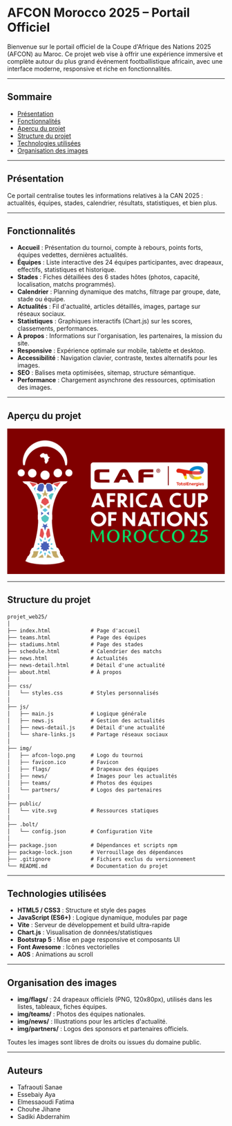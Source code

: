 # AFCON Morocco 2025 – Portail Officiel

Bienvenue sur le portail officiel de la Coupe d'Afrique des Nations 2025 (AFCON) au Maroc. Ce projet web vise à offrir une expérience immersive et complète autour du plus grand événement footballistique africain, avec une interface moderne, responsive et riche en fonctionnalités.

---

## Sommaire

- [Présentation](#présentation)
- [Fonctionnalités](#fonctionnalités)
- [Aperçu du projet](#aperçu-du-projet)
- [Structure du projet](#structure-du-projet)
- [Technologies utilisées](#technologies-utilisées)
- [Organisation des images](#organisation-des-images)

---

## Présentation

Ce portail centralise toutes les informations relatives à la CAN 2025 : actualités, équipes, stades, calendrier, résultats, statistiques, et bien plus.

---

## Fonctionnalités

- **Accueil** : Présentation du tournoi, compte à rebours, points forts, équipes vedettes, dernières actualités.
- **Équipes** : Liste interactive des 24 équipes participantes, avec drapeaux, effectifs, statistiques et historique.
- **Stades** : Fiches détaillées des 6 stades hôtes (photos, capacité, localisation, matchs programmés).
- **Calendrier** : Planning dynamique des matchs, filtrage par groupe, date, stade ou équipe.
- **Actualités** : Fil d'actualité, articles détaillés, images, partage sur réseaux sociaux.
- **Statistiques** : Graphiques interactifs (Chart.js) sur les scores, classements, performances.
- **À propos** : Informations sur l'organisation, les partenaires, la mission du site.
- **Responsive** : Expérience optimale sur mobile, tablette et desktop.
- **Accessibilité** : Navigation clavier, contraste, textes alternatifs pour les images.
- **SEO** : Balises meta optimisées, sitemap, structure sémantique.
- **Performance** : Chargement asynchrone des ressources, optimisation des images.

---

## Aperçu du projet

![Aperçu du site](img/afcon-logo.png)

---

## Structure du projet

```text
projet_web25/
│
├── index.html             # Page d'accueil
├── teams.html             # Page des équipes
├── stadiums.html          # Page des stades
├── schedule.html          # Calendrier des matchs
├── news.html              # Actualités
├── news-detail.html       # Détail d'une actualité
├── about.html             # À propos
│
├── css/
│   └── styles.css         # Styles personnalisés
│
├── js/
│   ├── main.js            # Logique générale
│   ├── news.js            # Gestion des actualités
│   ├── news-detail.js     # Détail d'une actualité
│   └── share-links.js     # Partage réseaux sociaux
│
├── img/
│   ├── afcon-logo.png     # Logo du tournoi
│   ├── favicon.ico        # Favicon
│   ├── flags/             # Drapeaux des équipes
│   ├── news/              # Images pour les actualités
│   ├── teams/             # Photos des équipes
│   └── partners/          # Logos des partenaires
│
├── public/
│   └── vite.svg           # Ressources statiques
│
├── .bolt/
│   └── config.json        # Configuration Vite
│
├── package.json           # Dépendances et scripts npm
├── package-lock.json      # Verrouillage des dépendances
├── .gitignore             # Fichiers exclus du versionnement
└── README.md              # Documentation du projet
```

---

## Technologies utilisées

- **HTML5 / CSS3** : Structure et style des pages
- **JavaScript (ES6+)** : Logique dynamique, modules par page
- **Vite** : Serveur de développement et build ultra-rapide
- **Chart.js** : Visualisation de données/statistiques
- **Bootstrap 5** : Mise en page responsive et composants UI
- **Font Awesome** : Icônes vectorielles
- **AOS** : Animations au scroll

---

## Organisation des images

- **img/flags/** : 24 drapeaux officiels (PNG, 120x80px), utilisés dans les listes, tableaux, fiches équipes.
- **img/teams/** : Photos des équipes nationales.
- **img/news/** : Illustrations pour les articles d'actualité.
- **img/partners/** : Logos des sponsors et partenaires officiels.

Toutes les images sont libres de droits ou issues du domaine public.

---

## Auteurs

- Tafraouti Sanae
- Essebaiy Aya
- Elmessaoudi Fatima
- Chouhe Jihane
- Sadiki Abderrahim


